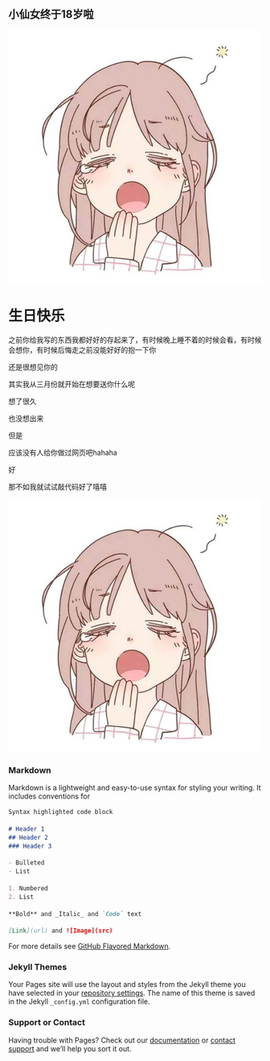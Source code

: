## 小仙女终于18岁啦

<html lang="en">
<head>
    <meta charset="UTF-8">
</head>
<body>
<img src="54bd0401213fb80e6fab9b7f3cd12f2eb83894f0.jpg "/>
<h1>生日快乐</h1>
<p>之前你给我写的东西我都好好的存起来了，有时候晚上睡不着的时候会看，有时候会想你，有时候后悔走之前没能好好的抱一下你</p>
<p>还是很想见你的</p>
<p>其实我从三月份就开始在想要送你什么呢</p>
<p>想了很久</p>
<p>也没想出来</p>
<p>但是</p>
<p>应该没有人给你做过网页吧hahaha</p>
<p>好</p>
<p>那不如我就试试敲代码好了嘻嘻</p>

<img src="54bd0401213fb80e6fab9b7f3cd12f2eb83894f0.jpg "/>
</body>
</html>

### Markdown

Markdown is a lightweight and easy-to-use syntax for styling your writing. It includes conventions for

```markdown
Syntax highlighted code block

# Header 1
## Header 2
### Header 3

- Bulleted
- List

1. Numbered
2. List

**Bold** and _Italic_ and `Code` text

[Link](url) and ![Image](src)
```

For more details see [GitHub Flavored Markdown](https://guides.github.com/features/mastering-markdown/).

### Jekyll Themes

Your Pages site will use the layout and styles from the Jekyll theme you have selected in your [repository settings](https://github.com/OHZOEY/GIFT-FOR-SWEETIE/settings). The name of this theme is saved in the Jekyll `_config.yml` configuration file.

### Support or Contact

Having trouble with Pages? Check out our [documentation](https://help.github.com/categories/github-pages-basics/) or [contact support](https://github.com/contact) and we’ll help you sort it out.
